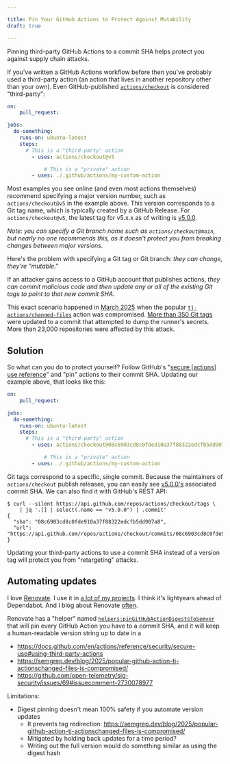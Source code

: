 ```yaml
---

title: Pin Your GitHub Actions to Protect Against Mutability
draft: true

---
```


Pinning third-party GitHub Actions to a commit SHA helps protect you against supply chain attacks.

If you've written a GitHub Actions workflow before then you've probably used a third-party action (an action that lives in another repository other than your own). Even GitHub-published [`actions/checkout`](https://github.com/actions/checkout) is considered "third-party":

```yaml
on:
	pull_request:

jobs:
  do-something:
    runs-on: ubuntu-latest
    steps:
      # This is a "third-party" action
	    - uses: actions/checkout@v5

			# This is a "private" action
	    - uses: ./.github/actions/my-custom-action
```

Most examples you see online (and even most actions themselves) recommend specifying a major version number, such as `actions/checkout@v5` in the example above. This version corresponds to a Git tag name, which is typically created by a GitHub Release. For `actions/checkout@v5`, the latest tag for v5.x.x as of writing is [v5.0.0](https://github.com/actions/checkout/releases/tag/v5.0.0).

_Note: you can specify a Git branch name such as `actions/checkout@main`, but nearly no one recommends this, as it doesn't protect you from breaking changes between major versions._

Here's the problem with specifying a Git tag or Git branch: _they can change, they're "mutable."_

If an attacker gains access to a GitHub account that publishes actions, _they can commit malicious code and then update any or all of the existing Git tags to point to that new commit SHA._

This exact scenario happened in [March 2025](https://www.stepsecurity.io/blog/harden-runner-detection-tj-actions-changed-files-action-is-compromised) when the popular [`tj-actions/changed-files`](https://github.com/tj-actions/changed-files) action was compromised. [More than 350 Git tags](https://gist.github.com/stevebeattie/1847841fb3b1bfbf6d8449ae2fb0e8a2) were updated to a commit that attempted to dump the runner's secrets. More than 23,000 repositories were affected by this attack.

## Solution

So what can you do to protect yourself? Follow GitHub's "[secure [actions] use reference](https://docs.github.com/en/actions/reference/security/secure-use#using-third-party-actions)" and "pin" actions to their commit SHA. Updating our example above, that looks like this:

```yaml
on:
	pull_request:

jobs:
  do-something:
    runs-on: ubuntu-latest
    steps:
      # This is a "third-party" action
	    - uses: actions/checkout@08c6903cd8c0fde910a37f88322edcfb5dd907a8 # v5.0.0

			# This is a "private" action
	    - uses: ./.github/actions/my-custom-action
```

Git tags correspond to a specific, single commit. Because the maintainers of `actions/checkout` publish releases, you can easily see [v5.0.0's](https://github.com/actions/checkout/releases/tag/v5.0.0) associated commit SHA. We can also find it with GitHub's REST API:

```shell
$ curl --silent https://api.github.com/repos/actions/checkout/tags \
	| jq '.[] | select(.name == "v5.0.0") | .commit'
{
  "sha": "08c6903cd8c0fde910a37f88322edcfb5dd907a8",
  "url": "https://api.github.com/repos/actions/checkout/commits/08c6903cd8c0fde910a37f88322edcfb5dd907a8"
}
```

Updating your third-party actions to use a commit SHA instead of a version tag will protect you from "retargeting" attacks.

## Automating updates

I love [Renovate](https://www.mend.io/renovate/). I use it in [a lot of my projects](https://github.com/search?q=user%3Aemmercm+%28path%3A**%2Frenovate.json+OR+path%3A**%2Frenovate.json5%29&type=code&ref=advsearch). I think it's lightyears ahead of Dependabot. And I blog about Renovate [often](/blog/tag/ci-cd/).

Renovate has a "helper" named [`helpers:pinGitHubActionDigestsToSemver`](https://docs.renovatebot.com/presets-helpers/#helperspingithubactiondigeststosemver) that will pin every GitHub Action you have to a commit SHA, and it will keep a human-readable version string up to date in a 

- https://docs.github.com/en/actions/reference/security/secure-use#using-third-party-actions
- https://semgrep.dev/blog/2025/popular-github-action-tj-actionschanged-files-is-compromised/
- https://github.com/open-telemetry/sig-security/issues/69#issuecomment-2730078977

Limitations:

- Digest pinning doesn't mean 100% safety if you automate version updates
	- It prevents tag redirection: https://semgrep.dev/blog/2025/popular-github-action-tj-actionschanged-files-is-compromised/
	- Mitigated by holding back updates for a time period?
	- Writing out the full version would do something similar as using the digest hash
<!--stackedit_data:
eyJoaXN0b3J5IjpbLTE2MDAzNTk5OTAsLTE0NDUxMTcxODUsLT
k0MDc5MzA1LDE2MDI0MzY3MzAsOTA5OTE0NzQ5LDEwMjM2Mzg4
MzddfQ==
-->